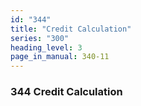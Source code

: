 ```yaml
---
id: "344"
title: "Credit Calculation"
series: "300"
heading_level: 3
page_in_manual: 340-11
---
```


### 344 Credit Calculation